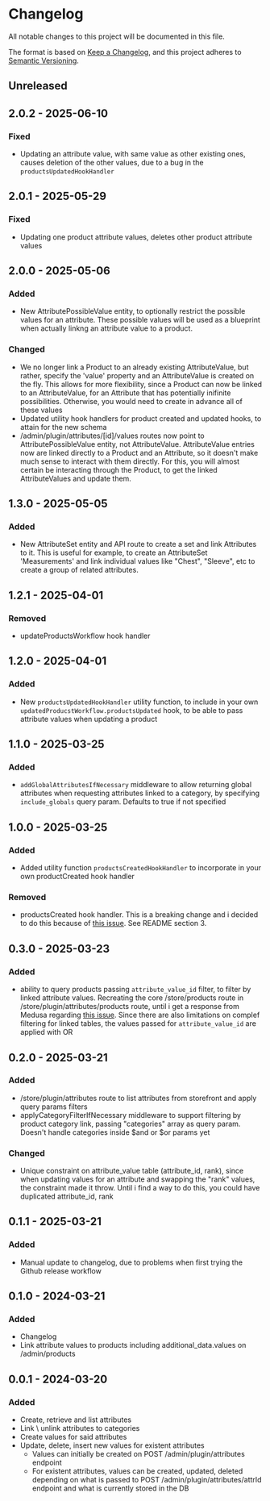 # Changelog

All notable changes to this project will be documented in this file.

The format is based on [Keep a Changelog](https://keepachangelog.com/en/1.0.0/),
and this project adheres to [Semantic Versioning](https://semver.org/spec/v2.0.0.html).

## Unreleased

## 2.0.2 - 2025-06-10
### Fixed
- Updating an attribute value, with same value as other existing ones, causes deletion of the other values, due to a bug in the `productsUpdatedHookHandler`

## 2.0.1 - 2025-05-29
### Fixed
- Updating one product attribute values, deletes other product attribute values

## 2.0.0 - 2025-05-06
### Added
- New AttributePossibleValue entity, to optionally restrict the possible values for an attribute. These possible values will be used as a blueprint when actually linkng an attribute value to a product.

### Changed
- We no longer link a Product to an already existing AttributeValue, but rather, specify the 'value' property and an AttributeValue is created on the fly. This allows for more flexibility, since a Product can now be linked to an AttributeValue, for an Attribute that has potentially inifinite possibilities. Otherwise, you would need to create in advance all of these values
- Updated utility hook handlers for product created and updated hooks, to attain for the new schema
- /admin/plugin/attributes/[id]/values routes now point to AttributePossibleValue entity, not AttributeValue. AttributeValue entries now are linked directly to a Product and an Attribute, so it doesn't make much sense to interact with them directly. For this, you will almost certain be interacting through the Product, to get the linked AttributeValues and update them.

## 1.3.0 - 2025-05-05
### Added
- New AttributeSet entity and API route to create a set and link Attributes to it. This is useful for example, to create an AttributeSet 'Measurements' and link individual values like "Chest", "Sleeve", etc to create a group of related attributes.

## 1.2.1 - 2025-04-01
### Removed
- updateProductsWorkflow hook handler

## 1.2.0 - 2025-04-01
### Added
- New `productsUpdatedHookHandler` utility function, to include in your own `updatedProducstWorkflow.productsUpdated` hook, to be able to pass attribute values when updating a product

## 1.1.0 - 2025-03-25
### Added
- `addGlobalAttributesIfNecessary` middleware to allow returning global attributes when requesting attributes linked to a category, by specifying `include_globals` query param. Defaults to true if not specified

## 1.0.0 - 2025-03-25
### Added
- Added utility function `productsCreatedHookHandler` to incorporate in your own productCreated hook handler

### Removed
- productsCreated hook handler. This is a breaking change and i decided to do this because of [this issue](https://github.com/medusajs/medusa/issues/11968). See README section 3.

## 0.3.0 - 2025-03-23
### Added
- ability to query products passing `attribute_value_id` filter, to filter by linked attribute values. Recreating the core /store/products route in
  /store/plugin/attributes/products route, until i get a response from Medusa regarding [this issue](https://github.com/medusajs/medusa/issues/11938).
  Since there are also limitations on complef filtering for linked tables, the values passed for `attribute_value_id` are applied with OR

## 0.2.0 - 2025-03-21
### Added
- /store/plugin/attributes route to list attributes from storefront and apply query params filters
- applyCategoryFilterIfNecessary middleware to support filtering by product category link, passing "categories" array
  as query param. Doesn't handle categories inside $and or $or params yet

### Changed
- Unique constraint on attribute_value table (attribute_id, rank), since when updating values for an attribute and swapping the "rank"
  values, the constraint made it throw. Until i find a way to do this, you could have duplicated attribute_id, rank

## 0.1.1 - 2025-03-21
### Added
- Manual update to changelog, due to problems when first trying the Github release workflow

## 0.1.0 - 2024-03-21
### Added
- Changelog
- Link attribute values to products including additional_data.values on /admin/products

## 0.0.1 - 2024-03-20
### Added
- Create, retrieve and list attributes
- Link \ unlink attributes to categories
- Create values for said attributes
- Update, delete, insert new values for existent attributes
    - Values can initially be created on POST /admin/plugin/attributes endpoint
    - For existent attributes, values can be created, updated, deleted depending on what is passed to POST /admin/plugin/attributes/attrId endpoint and what is currently stored in the DB
